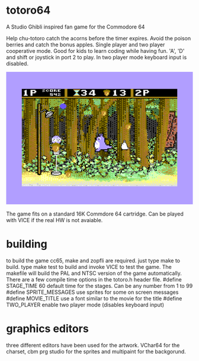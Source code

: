 # totoro64
A Studio Ghibli inspired fan game for the Commodore 64

Help chu-totoro catch the acorns before the timer expires.
Avoid the poison berries and catch the bonus apples.
Single player and two player cooperative mode.
Good for kids to learn coding while having fun.
'A', 'D' and shift or joystick in port 2 to play.
In two player mode keyboard input is disabled.

<img alt="totoro64 screenshot" src="screenshot.png" width="700">

The game fits on a standard 16K Commdore 64 cartridge.
Can be played with VICE if the real HW is not avaiable.

# building
to build the game cc65, make and zopfli are required.
just type make to build.
type make test to build and invoke VICE to test the game.
The makefile will build the PAL and NTSC version of the game automatically.
There are a few compile time options in the totoro.h header file.
#define STAGE_TIME 60
default time for the stages. Can be any number from 1 to 99
#define SPRITE_MESSAGES
use sprites for some on screen messages 
#define MOVIE_TITLE
use a font similar to the movie for the title
#define TWO_PLAYER
enable two player mode (disables keyboard input)

# graphics editors
three different editors have been used for the artwork.
VChar64 for the charset, cbm prg studio for the sprites and
multipaint for the backgorund.
